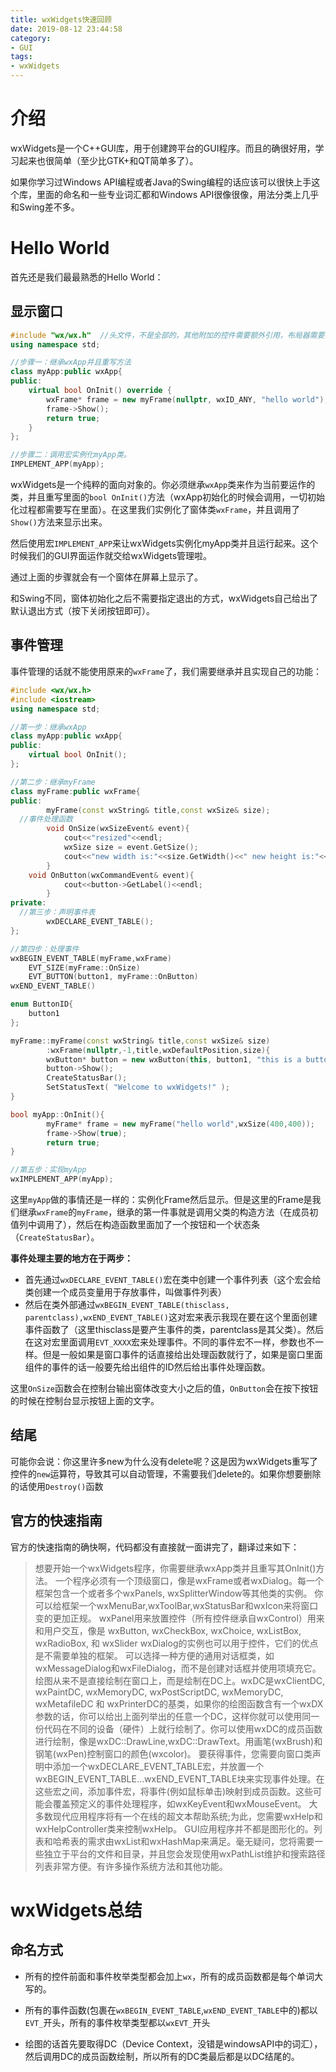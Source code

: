 ```yaml
---
title: wxWidgets快速回顾
date: 2019-08-12 23:44:58
category:
- GUI
tags:
- wxWidgets
---
```


# 介绍

wxWidgets是一个C++GUI库，用于创建跨平台的GUI程序。而且的确很好用，学习起来也很简单（至少比GTK+和QT简单多了）。

如果你学习过Windows API编程或者Java的Swing编程的话应该可以很快上手这个库，里面的命名和一些专业词汇都和Windows API很像很像，用法分类上几乎和Swing差不多。
<!--more-->
# Hello World

首先还是我们最最熟悉的Hello World：

## 显示窗口

```c++
#include "wx/wx.h"	//头文件，不是全部的，其他附加的控件需要额外引用，布局器需要额外引用
using namespace std;

//步骤一：继承wxApp并且重写方法
class myApp:public wxApp{
public:
    virtual bool OnInit() override {
        wxFrame* frame = new myFrame(nullptr, wxID_ANY, "hello world");
        frame->Show();
        return true;
    }
};

//步骤二：调用宏实例化myApp类。
IMPLEMENT_APP(myApp);
```

wxWidgets是一个纯粹的面向对象的。你必须继承`wxApp`类来作为当前要运作的类，并且重写里面的`bool OnInit()`方法（wxApp初始化的时候会调用，一切初始化过程都需要写在里面）。在这里我们实例化了窗体类`wxFrame`，并且调用了`Show()`方法来显示出来。

然后使用宏`IMPLEMENT_APP`来让wxWidgets实例化myApp类并且运行起来。这个时候我们的GUI界面运作就交给wxWidgets管理啦。

通过上面的步骤就会有一个窗体在屏幕上显示了。

和Swing不同，窗体初始化之后不需要指定退出的方式，wxWidgets自己给出了默认退出方式（按下关闭按钮即可）。

## 事件管理

事件管理的话就不能使用原来的`wxFrame`了，我们需要继承并且实现自己的功能：

```c++
#include <wx/wx.h>
#include <iostream>
using namespace std;

//第一步：继承wxApp
class myApp:public wxApp{
public:
	virtual bool OnInit();
};

//第二步：继承myFrame
class myFrame:public wxFrame{
public:
		myFrame(const wxString& title,const wxSize& size);
  //事件处理函数
		void OnSize(wxSizeEvent& event){
			cout<<"resized"<<endl;
			wxSize size = event.GetSize();
			cout<<"new width is:"<<size.GetWidth()<<" new height is:"<<size.GetHeight()<<endl;
		}
    void OnButton(wxCommandEvent& event){
			cout<<button->GetLabel()<<endl;
		}
private:
  //第三步：声明事件表
		wxDECLARE_EVENT_TABLE();
};

//第四步：处理事件
wxBEGIN_EVENT_TABLE(myFrame,wxFrame)
	EVT_SIZE(myFrame::OnSize)
	EVT_BUTTON(button1, myFrame::OnButton)
wxEND_EVENT_TABLE()

enum ButtonID{
	button1
};

myFrame::myFrame(const wxString& title,const wxSize& size)
		:wxFrame(nullptr,-1,title,wxDefaultPosition,size){
		wxButton* button = new wxButton(this, button1, "this is a button");
		button->Show();
		CreateStatusBar();
		SetStatusText( "Welcome to wxWidgets!" );
}

bool myApp::OnInit(){
		myFrame* frame = new myFrame("hello world",wxSize(400,400));
		frame->Show(true);
		return true;
}

//第五步：实现myApp
wxIMPLEMENT_APP(myApp);
```

这里`myApp`做的事情还是一样的：实例化Frame然后显示。但是这里的Frame是我们继承`wxFrame`的`myFrame`，继承的第一件事就是调用父类的构造方法（在成员初值列中调用了），然后在构造函数里面加了一个按钮和一个状态条（`CreateStatusBar`）。

**事件处理主要的地方在于两步：**

* 首先通过`wxDECLARE_EVENT_TABLE()`宏在类中创建一个事件列表（这个宏会给类创建一个成员变量用于存放事件，叫做事件列表）
* 然后在类外部通过`wxBEGIN_EVENT_TABLE(thisclass, parentclass),wxEND_EVENT_TABLE()`这对宏来表示我现在要在这个里面创建事件函数了（这里thisclass是要产生事件的类，parentclass是其父类）。然后在这对宏里面调用`EVT_XXXX`宏来处理事件。不同的事件宏不一样，参数也不一样。但是一般如果是窗口事件的话直接给出处理函数就行了，如果是窗口里面组件的事件的话一般要先给出组件的ID然后给出事件处理函数。

这里`OnSize`函数会在控制台输出窗体改变大小之后的值，`OnButton`会在按下按钮的时候在控制台显示按钮上面的文字。

## 结尾

可能你会说：你这里许多new为什么没有delete呢？这是因为wxWidgets重写了控件的`new`运算符，导致其可以自动管理，不需要我们delete的。如果你想要删除的话使用`Destroy()`函数



## 官方的快速指南

官方的快速指南的确快啊，代码都没有直接就一面讲完了，翻译过来如下：

> 想要开始一个wxWidgets程序，你需要继承wxApp类并且重写其OnInit()方法。
> 一个程序必须有一个顶级窗口，像是wxFrame或者wxDialog。每一个框架包含一个或者多个wxPanels, wxSplitterWindow等其他类的实例。
> 你可以给框架一个wxMenuBar,wxToolBar,wxStatusBar和wxIcon来将窗口变的更加正规。
> wxPanel用来放置控件（所有控件继承自wxControl）用来和用户交互，像是 wxButton, wxCheckBox, wxChoice, wxListBox, wxRadioBox, 和 wxSlider
> wxDialog的实例也可以用于控件，它们的优点是不需要单独的框架。
> 可以选择一种方便的通用对话框类，如wxMessageDialog和wxFileDialog，而不是创建对话框并使用项填充它。
> 绘图从来不是直接绘制在窗口上，而是绘制在DC上。wxDC是wxClientDC, wxPaintDC, wxMemoryDC, wxPostScriptDC, wxMemoryDC, wxMetafileDC 和 wxPrinterDC的基类，如果你的绘图函数含有一个wxDX参数的话，你可以给出上面列举出的任意一个DC，这样你就可以使用同一份代码在不同的设备（硬件）上就行绘制了。你可以使用wxDC的成员函数进行绘制，像是wxDC::DrawLine,wxDC::DrawText。用画笔(wxBrush)和钢笔(wxPen)控制窗口的颜色(wxcolor)。
> 要获得事件，您需要向窗口类声明中添加一个wxDECLARE_EVENT_TABLE宏，并放置一个wxBEGIN_EVENT_TABLE…wxEND_EVENT_TABLE块来实现事件处理。在这些宏之间，添加事件宏，将事件(例如鼠标单击)映射到成员函数。这些可能会覆盖预定义的事件处理程序，如wxKeyEvent和wxMouseEvent。
> 大多数现代应用程序将有一个在线的超文本帮助系统;为此，您需要wxHelp和wxHelpController类来控制wxHelp。
> GUI应用程序并不都是图形化的。列表和哈希表的需求由wxList和wxHashMap来满足。毫无疑问，您将需要一些独立于平台的文件和目录，并且您会发现使用wxPathList维护和搜索路径列表非常方便。有许多操作系统方法和其他功能。

# wxWidgets总结

## 命名方式

* 所有的控件前面和事件枚举类型都会加上`wx`，所有的成员函数都是每个单词大写的。

* 所有的事件函数(包裹在`wxBEGIN_EVENT_TABLE`,`wxEND_EVENT_TABLE`中的)都以`EVT_`开头，所有的事件枚举类型都以`wxEVT_`开头

* 绘图的话首先要取得DC（Device Context，没错是windowsAPI中的词汇），然后调用DC的成员函数绘制，所以所有的DC类最后都是以DC结尾的。